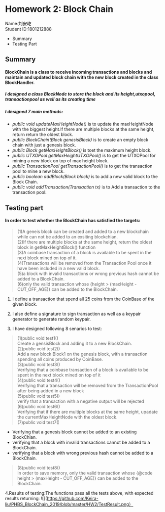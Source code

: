 


# Homework 2: Block Chain


Name:刘安屹  <br>
Student ID:1801212888



  - Summary
  - Testing Part

## Summary
#### BlockChain is a class to receive incoming transactions and blocks and maintain and updated block chain with the new block created in the class BlockHandler.
##### I designed a class BlockNode to store the block and its height,utxopool, transactionpool as well as its creating time
##### I designed 7 main methods:
- *public void updateMaxHeightNode()*  is to update the maxHeightNode with the biggest height.If there are multiple blocks at the same height, return return the oldest block.
- *public BlockChain(Block genesisBlock)*  is to create an empty block chain with just a genesis block.
- *public Block getMaxHeightBlock()*  is toet the maximum height block.
- *public UTXOPool getMaxHeightUTXOPool()*  is to get the UTXOPool for mining a new block on top of max height block.
- *public TransactionPool getTransactionPool()*  is to get the transaction pool to mine a new block.
- *public boolean addBlock(Block block)*  is to add a new valid block to the Block Chain.
- *public void addTransaction(Transaction tx)*  is to Add a transaction to the transaction pool.




## Testing part

#### In order to test whether the BlockChain has satisfied the targets:
>(1)A geneis block can be created and added to a new blockchain while can not be added to an exsiting blockchian.<br>
>(2)If there are multiple blocks at the same height, return the oldest block in getMaxHeightBlock() function <br>
>(3)A coinbase transaction of a block is available to be spent in the next block mined on top of it. <br>
>(4)Transactions will be removed from the Transaction Pool once it have been included in a new valid block. <br>
>(5)a block with invalid transactions or wrong previous hash cannot be added to a BlockChain. <br>
>(6)only the valid transaction whose {height > (maxHeight - CUT_OFF_AGE)} can be added to the BlockChain.

1. I define a transaction that spend all 25 coins from the CoinBase of the given block. <br>
2. I also define a signature to sign transaction as well as a keypair generator to generate random keypair.<br>

3. I have designed following 8 senarios to test:
>(1)public void test1()  <br>
   Create a gensisBlock and adding it to a new BlockChain.  <br>
>(2)public void test2()  <br>
   Add a new block Block1 on the genesis block, with a transaction spending all coins produced by CoinBase.<br> 
>(3)public void test3()  <br>
   Verifying that  a coinbase transaction of a block is available to be spent in the next block mined on top of it   <br>
>(4)public void test4()  <br>
   Verifying that a transaction will be removed from the TransactionPool after being added in a new block <br>
>(5)public void test5() <br>
   verify that a transaction with a negative output will be rejected  <br>
>(6)public void test6() <br>
   Verifying that if there are multiple blocks at the same height, upadate the currentMaxHeightNode with the oldest block. <br>
>(7)public void test7() <br>
  * Verifying that a genesis block cannot be added to an existing BlockChian. <br>
  * verifying that a block with invalid transactions cannot be added to a BlockChain. <br>
  * verifying that a block with wrong previous hash cannot be added to a BlockChain. <br>
  
>(8)public void test8() <br>
   In order to save memory, only the valid transaction whose {@code height > (maxHeight - CUT_OFF_AGE)} can be added to the BlockChain.
   

4.Results of testing:The functions pass all the tests above, with expected results returning:
![](https://github.com/Keira-liu/PHBS_BlockChain_2019/blob/master/HW2/TestResult.png）

